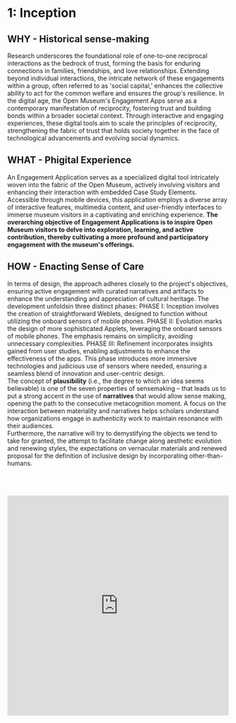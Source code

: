 # 1: Inception
## WHY - Historical sense-making
Research underscores the foundational role of one-to-one reciprocal interactions as the bedrock of trust, forming the basis for enduring connections in families, friendships, and love relationships. Extending beyond individual interactions, the intricate network of these engagements within a group, often referred to as 'social capital,' enhances the collective ability to act for the common welfare and ensures the group's resilience. In the digital age, the Open Museum's Engagement Apps serve as a contemporary manifestation of reciprocity, fostering trust and building bonds within a broader societal context. Through interactive and engaging experiences, these digital tools aim to scale the principles of reciprocity, strengthening the fabric of trust that holds society together in the face of technological advancements and evolving social dynamics.

## WHAT - Phigital Experience
An Engagement Application serves as a specialized digital tool intricately woven into the fabric of the Open Museum, actively involving visitors and enhancing their interaction with embedded Case Study Elements. Accessible through mobile devices, this application employs a diverse array of interactive features, multimedia content, and user-friendly interfaces to immerse museum visitors in a captivating and enriching experience. <b> The overarching objective of Engagement Applications is to inspire Open Museum visitors to delve into exploration, learning, and active contribution, thereby cultivating a more profound and participatory engagement with the museum's offerings. </b> <br> 

## HOW - Enacting Sense of Care
In terms of design, the approach adheres closely to the project's objectives, ensuring active engagement with curated narratives and artifacts to enhance the understanding and appreciation of cultural heritage. The development unfoldsin three distinct phases: PHASE I: Inception involves the creation of straightforward Weblets, designed to function without utilizing the onboard sensors of mobile phones. PHASE II: Evolution marks the design of more sophisticated Applets, leveraging the onboard sensors of mobile phones. The emphasis remains on simplicity, avoiding unnecessary complexities. PHASE III: Refinement incorporates insights gained from user studies, enabling adjustments to enhance the effectiveness of the apps. This phase introduces more immersive technologies and judicious use of sensors where needed, ensuring a seamless blend of innovation and user-centric design.
<br>
The concept of <b>plausibility</b> (i.e., the degree to which an idea seems believable) is one of the seven properties of sensemaking – that leads us to put a strong accent in the use of <b>narratives</b> that would allow sense making, opening the path to the consecutive metacognition moment. A focus on the interaction between materiality and narratives helps scholars understand how organizations engage in authenticity work to maintain resonance with their audiences. <br>
Furthermore, the narrative will try to demystifying the objects we tend to take for granted, the attempt to facilitate change along aesthetic evolution and renewing styles, the expectations on vernacular materials and renewed proposal for the definition of inclusive design by incorporating other-than-humans.

<br>
<br>
<br>

<iframe frameborder="0" class="juxtapose" width="100%" height="500" src="https://cdn.knightlab.com/libs/juxtapose/latest/embed/index.html?uid=af28eeae-5efa-11ee-b5be-6595d9b17862"></iframe>
